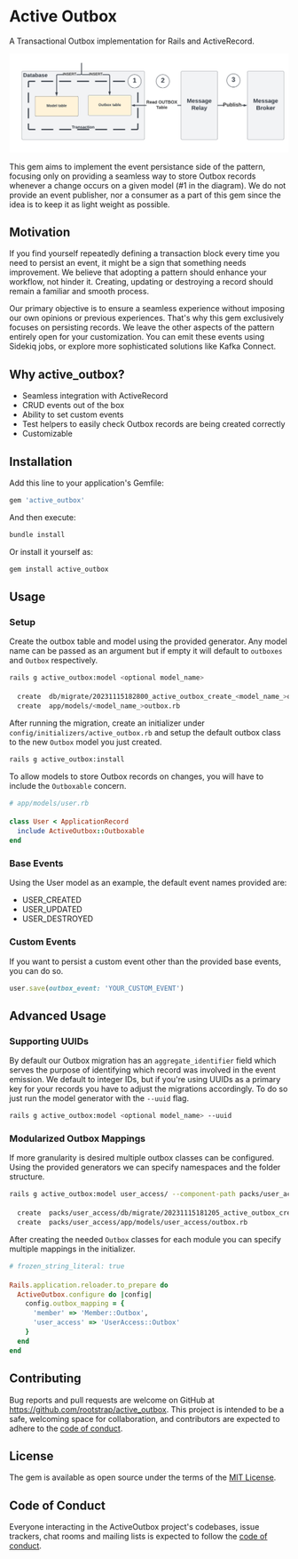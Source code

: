 # Active Outbox
A Transactional Outbox implementation for Rails and ActiveRecord.

![transactional outbox pattern](./docs/images/transactional_outbox.png)

This gem aims to implement the event persistance side of the pattern, focusing only on providing a seamless way to store Outbox records whenever a change occurs on a given model (#1 in the diagram).
We do not provide an event publisher, nor a consumer as a part of this gem since the idea is to keep it as light weight as possible.

## Motivation
If you find yourself repeatedly defining a transaction block every time you need to persist an event, it might be a sign that something needs improvement. We believe that adopting a pattern should enhance your workflow, not hinder it. Creating, updating or destroying a record should remain a familiar and smooth process.

Our primary objective is to ensure a seamless experience without imposing our own opinions or previous experiences. That's why this gem exclusively focuses on persisting records. We leave the other aspects of the pattern entirely open for your customization. You can emit these events using Sidekiq jobs, or explore more sophisticated solutions like Kafka Connect.

## Why active_outbox?
- Seamless integration with ActiveRecord
- CRUD events out of the box
- Ability to set custom events
- Test helpers to easily check Outbox records are being created correctly
- Customizable

## Installation

Add this line to your application's Gemfile:

```ruby
gem 'active_outbox'
```

And then execute:
```bash
bundle install
```
Or install it yourself as:
```bash
gem install active_outbox
```

## Usage
### Setup
Create the outbox table and model using the provided generator. Any model name can be passed as an argument but if empty it will default to `outboxes` and `Outbox` respectively.
```bash
rails g active_outbox:model <optional model_name>

  create  db/migrate/20231115182800_active_outbox_create_<model_name_>outboxes.rb
  create  app/models/<model_name_>outbox.rb
```
After running the migration, create an initializer under `config/initializers/active_outbox.rb` and setup the default outbox class to the new `Outbox` model you just created.
```bash
rails g active_outbox:install
```

To allow models to store Outbox records on changes, you will have to include the `Outboxable` concern.
```ruby
# app/models/user.rb

class User < ApplicationRecord
  include ActiveOutbox::Outboxable
end
```
### Base Events
Using the User model as an example, the default event names provided are:
- USER_CREATED
- USER_UPDATED
- USER_DESTROYED

### Custom Events
If you want to persist a custom event other than the provided base events, you can do so.
```ruby
user.save(outbox_event: 'YOUR_CUSTOM_EVENT')
```
## Advanced Usage
### Supporting UUIDs
By default our Outbox migration has an `aggregate_identifier` field which serves the purpose of identifying which record was involved in the event emission. We default to integer IDs, but if you're using UUIDs as a primary key for your records you have to adjust the migrations accordingly. To do so just run the model generator with the `--uuid` flag.
```bash
rails g active_outbox:model <optional model_name> --uuid
```
### Modularized Outbox Mappings
If more granularity is desired multiple outbox classes can be configured. Using the provided generators we can specify namespaces and the folder structure. 
```bash
rails g active_outbox:model user_access/ --component-path packs/user_access

  create  packs/user_access/db/migrate/20231115181205_active_outbox_create_user_access_outboxes.rb
  create  packs/user_access/app/models/user_access/outbox.rb
```
After creating the needed `Outbox` classes for each module you can specify multiple mappings in the initializer.
```ruby
# frozen_string_literal: true

Rails.application.reloader.to_prepare do
  ActiveOutbox.configure do |config|
    config.outbox_mapping = {
      'member' => 'Member::Outbox',
      'user_access' => 'UserAccess::Outbox'
    }
  end
end
```
## Contributing

Bug reports and pull requests are welcome on GitHub at https://github.com/rootstrap/active_outbox. This project is intended to be a safe, welcoming space for collaboration, and contributors are expected to adhere to the [code of conduct](https://github.com/rootstrap/active_outbox/blob/main/CODE_OF_CONDUCT.md).

## License

The gem is available as open source under the terms of the [MIT License](https://opensource.org/license/mit/).

## Code of Conduct

Everyone interacting in the ActiveOutbox project's codebases, issue trackers, chat rooms and mailing lists is expected to follow the [code of conduct](https://github.com/rootstrap/active_outbox/blob/main/CODE_OF_CONDUCT.md).
